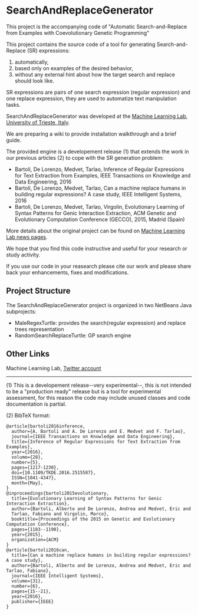 # SearchAndReplaceGenerator

 This project is the accompanying code of "Automatic Search-and-Replace from Examples with Coevolutionary Genetic Programming"

This project contains the source code of a tool for generating Search-and-Replace (SR) expressions:

1. automatically,
2. based only on examples of the desired behavior,
3. without any external hint about how the target search and replace should look like.

SR expressions are pairs of one search expression (regular expression) and one replace expression, they are used to automatize text manipulation tasks.

SearchAndReplaceGenerator was developed at the [Machine Learning Lab, University of Trieste, Italy](http://machinelearning.inginf.units.it).

We are preparing a wiki to provide installation walkthrough and a brief guide.

The provided engine is a developement release (1) that extends the work in our previous articles (2) to cope with the SR generation problem:

* Bartoli, De Lorenzo, Medvet, Tarlao, Inference of Regular Expressions for Text Extraction from Examples, IEEE Transactions on Knowledge and Data Engineering, 2016
* Bartoli, De Lorenzo, Medvet, Tarlao, Can a machine replace humans in building regular expressions? A case study, IEEE Intelligent Systems, 2016
* Bartoli, De Lorenzo, Medvet, Tarlao, Virgolin, Evolutionary Learning of Syntax Patterns for Genic Interaction Extraction, ACM Genetic and Evolutionary Computation Conference (GECCO), 2015, Madrid (Spain)

More details about the original project can be found on [Machine Learning Lab news pages](http://machinelearning.inginf.units.it/news/newregexgeneratortoolonline).

We hope that you find this code instructive and useful for your research or study activity.

If you use our code in your reasearch please cite our work and please share back your enhancements, fixes and 
modifications.

## Project Structure

The SearchAndReplaceGenerator project is organized in two NetBeans Java subprojects:

* MaleRegexTurtle:       provides the search(regular expression) and replace trees representation
* RandomSearchReplaceTurtle:     GP search engine 

## Other Links

Machine Learning Lab, [Twitter account](https://twitter.com/MaleLabTs)



---

(1) This is a developement release--very experimental--, this is not intended to be a "production ready" release but is a tool for experimental assessment, 
for this reason the code may include unused classes and code documentation is partial.

(2) BibTeX format:

    @article{bartoli2016inference, 
	  author={A. Bartoli and A. De Lorenzo and E. Medvet and F. Tarlao}, 
	  journal={IEEE Transactions on Knowledge and Data Engineering}, 
	  title={Inference of Regular Expressions for Text Extraction from Examples}, 
	  year={2016}, 
	  volume={28}, 
	  number={5}, 
	  pages={1217-1230}, 
	  doi={10.1109/TKDE.2016.2515587}, 
	  ISSN={1041-4347}, 
	  month={May},
    }
    @inproceedings{bartoli2015evolutionary,
      title={Evolutionary Learning of Syntax Patterns for Genic Interaction Extraction},
      author={Bartoli, Alberto and De Lorenzo, Andrea and Medvet, Eric and
      Tarlao, Fabiano and Virgolin, Marco},
      booktitle={Proceedings of the 2015 on Genetic and Evolutionary Computation Conference},
      pages={1183--1190},
      year={2015},
      organization={ACM}
    }
    @article{bartoli2016can,
      title={Can a machine replace humans in building regular expressions? A case study},
      author={Bartoli, Alberto and De Lorenzo, Andrea and Medvet, Eric and Tarlao, Fabiano},
      journal={IEEE Intelligent Systems},
      volume={31},
      number={6},
      pages={15--21},
      year={2016},
      publisher={IEEE}
    }

